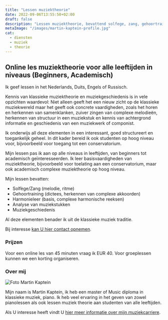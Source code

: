 ```yaml
---
title: "Lessen muziektheorie"
date: 2022-09-06T13:55:50+02:00
draft: false
description: "Lessen muziektheorie, bevattend solfege, zang, gehoortraining, harmonie, analyse en muziekgeschiedenis. Deze lessen met Martin Kaptein vinden plaats online."
metaImage: "/images/martin-kaptein-profile.jpg" 
cat:
  - diensten
  - muziek
  - theorie
---
```


## Online les muziektheorie voor alle leeftijden in niveaus (Beginners, Academisch) 

Ik geef lessen in het Nederlands, Duits, Engels of Russisch.

Kennis van klassieke muziektheorie en muziekgeschiedenis is in vele opzichten waardevol:
Niet alleen geeft het een nieuw zicht op de klassieke muziekwereld maar het geeft ook concrete vaardigheden, zoals het horen en herkennen van samenklanken, zuiver zingen van complexe melodieën, herkennen van structuur in een muziekstuk en kennis van achtergrond informatie en geschiedenis van een muziekwerk of componist.

Ik onderwijs all deze elementen in een interessant, goed structureert en toegankelijk geheel.
In dit kader bereid ik ook studenten op hoog niveau voor, bijvoorbeeld voor toegang tot een conservatorium.

Mijn lessen pas ik aan op alle niveaus in leeftijden, van beginners tot academisch geïnteresseerden.
Ik leer basisvaardigheden van muziektheorie, bijvoorbeeld voor toelating aan een conservatorium, maar ook academisch complexe muziektheorie op hoog niveau.

Mijn lessen bevatten:

- Solfège/Zang (melodie, ritme)
- Gehoortraining (dictees, herkennen van complexe akkoorden)
- Harmonieleer (basis, complexe harmonische reeksen)
- Analyse van muziekstukken
- Muziekgeschiedenis

Al deze elementen benader ik uit de klassieke muziek traditie.

Bij interesse [kan U hier contact opnemen](/contact/).

### Prijzen

Voor een online les van 45 minuten vraag ik EUR 40.
Voor groeplessen kunnen we een korting organiseren.

### Over mij

![Foto Martin Kaptein](/images/martin-kaptein-profile.jpg)

Mijn naam is Martin Kaptein, ik heb een master of Music diploma in klassieke muziek, piano.
Ik heb veel ervaring in het geven van zowel pianolessen als ook lessen muziek theorie aan studenten van alle leeftijden.

Als U interesse heeft vindt U [hier meer informatie over mijn muziekcarriere](/nl/muziek/).
